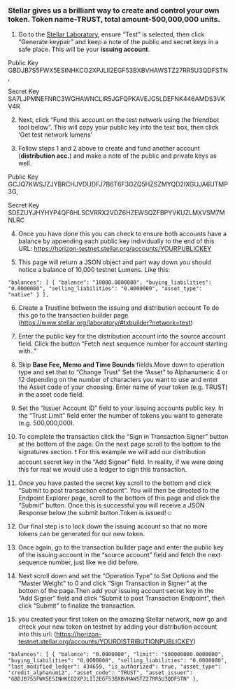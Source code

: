 ### Stellar gives us a brilliant way to create and control your own token. Token name-TRUST, total amount-500,000,000 units.

1. Go to the [Stellar Laboratory](https://www.stellar.org/laboratory#account-creator?network=test), 
ensure “Test” is selected, then click “Generate keypair”
and keep a note of the public and secret keys in a safe place.
This will be your **issuing account**.


Public Key	GBDJB7S5FWX5ESINHKCO2XPJLII2EGF53BXBVHAWSTZ27RR5U3QDFSTN, 

Secret Key	SA7LJPMNEFNRC3WGHAWNCLIR5JGFQPKAVEJG5LDEFNK446AMDS3VKV4R


2. Next, click “Fund this account on the test network using the friendbot tool below”.
This will copy your public key into the text box, then click ‘Get test network lumens’

3. Follow steps 1 and 2 above to create and fund another account (**distribution acc.**)
and make a note of the public and private keys as well.

Public Key	GCJQ7KWSJZJYBRCHJVDUDFJ7B6T6F3OZQ5HZSZMYQD2IXGUJA6UTMP3G, 

Secret Key	SDEZUYJHYHYP4QF6HLSCVRRX2VDZ6HZEWSQZFBPYVKUZLMXVSM7MNLRC

4. Once you have done this you can check to ensure both accounts have a balance by 
appending each public key individually to the end of this URL: 
https://horizon-testnet.stellar.org/accounts/YOURPUBLICKEY

5. This page will return a JSON object and part way down 
you should notice a balance of 10,000 testnet Lumens.
Like this:

`"balances": [
    {
      "balance": "10000.0000000",
      "buying_liabilities": "0.0000000",
      "selling_liabilities": "0.0000000",
      "asset_type": "native"
    }
  ], `
  
6. Create a Trustline between the issuing and distribution account
To do this go to the transaction builder page (https://www.stellar.org/laboratory/#txbuilder?network=test)

7. Enter the public key for the distribution account into the source account field.
Click the button “Fetch next sequence number for account starting with..”

8. Skip  **Base Fee, Memo and Time Bounds** fields.Move down to operation type and set that to “Change Trust”
Set the “Asset” to Alphanumeric 4 or 12 depending on the number of characters you want to use and enter the Asset code of your choosing. Enter name of your token (e.g. TRUST) in the asset code field.

9. Set the “Issuer Account ID” field to your Issuing accounts public key.
In the “Trust Limit” field enter the number of tokens you want to generate (e.g. 500,000,000).

10. To complete the transaction click the “Sign in Transaction Signer” button at the bottom of the page. 
On the next page scroll to the bottom to the signatures section.
:exclamation: For this example we will add our distribution account secret key in the “Add Signer” field. 
In reality, if we were doing this for real we would use a ledger to sign this transaction.

11. Once you have pasted the secret key scroll to the bottom and click “Submit to post transaction endpoint”.
You will then be directed to the Endpoint Explorer page, scroll to the bottom of this page and click the “Submit” button. 
Once this is successful you will receive a JSON Response below the submit button.Token is issued!:relaxed:

12. Our final step is to lock down the issuing account so that no more tokens can be generated for our new token.

13. Once again, go to the transaction builder page and enter the public key of the issuing account in the “source account” field and fetch the next sequence number, just like we did before.

14. Next scroll down and set the “Operation Type” to Set Options and the “Master Weight” to 0 and click “Sign Transaction in Signer” at the bottom of the page.Then add your issuing account secret key in the “Add Signer” field and click “Submit to post Transaction Endpoint”, then click “Submit” to finalize the transaction.

15. you created your first token on the amazing Stellar network, now go and check your new token on testnet by adding your distribution account into this url: (https://horizon-testnet.stellar.org/accounts/YOURDISTRIBUTIONPUBLICKEY)

`"balances": [
    {
      "balance": "0.0000000",
      "limit": "500000000.0000000",
      "buying_liabilities": "0.0000000",
      "selling_liabilities": "0.0000000",
      "last_modified_ledger": 434659,
      "is_authorized": true,
      "asset_type": "credit_alphanum12",
      "asset_code": "TRUST",
      "asset_issuer": "GBDJB7S5FWX5ESINHKCO2XPJLII2EGF53BXBVHAWSTZ27RR5U3QDFSTN"
    },
`



